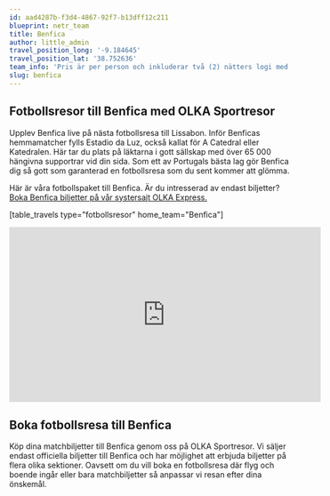 ```yaml
---
id: aad4287b-f3d4-4867-92f7-b13dff12c211
blueprint: netr_team
title: Benfica
author: little_admin
travel_position_long: '-9.184645'
travel_position_lat: '38.752636'
team_info: 'Pris är per person och inkluderar två (2) nätters logi med del i dubbelrum på 3*** hotell i Lissabon, frukost på hotellet samt matchbiljett på arenans kortsida. OBS! Priset som också inkluderar flyg är ett frånpris.'
slug: benfica
---
```

<h2>Fotbollsresor till Benfica med OLKA Sportresor</h2>
<p>Upplev Benfica live på nästa fotbollsresa till Lissabon. Inför Benficas hemmamatcher fylls Estadio da Luz, också kallat för A Catedral eller Katedralen. Här tar du plats på läktarna i gott sällskap med över 65 000 hängivna supportrar vid din sida. Som ett av Portugals bästa lag gör Benfica dig så gott som garanterad en fotbollsresa som du sent kommer att glömma.</p>
<p>Här är våra fotbollspaket till Benfica. Är du intresserad av endast biljetter? <a href="https://www.olkaexpress.se/fotbollsbiljetter/primeira-liga-portugal/lissabon/benfica">Boka Benfica biljetter på vår systersajt OLKA Express.</a></p>
<p>[table_travels type="fotbollsresor" home_team="Benfica"]</p>
<p><iframe src="https://www.youtube.com/embed/GT0f9c7ra-8" width="560" height="315" frameborder="0" allowfullscreen="allowfullscreen" data-mce-fragment="1"><span data-mce-type="bookmark" style="display: inline-block; width: 0px; overflow: hidden; line-height: 0;" class="mce_SELRES_start">﻿</span><span data-mce-type="bookmark" style="display: inline-block; width: 0px; overflow: hidden; line-height: 0;" class="mce_SELRES_start">﻿</span><span data-mce-type="bookmark" style="display: inline-block; width: 0px; overflow: hidden; line-height: 0;" class="mce_SELRES_start">﻿</span><span data-mce-type="bookmark" style="display: inline-block; width: 0px; overflow: hidden; line-height: 0;" class="mce_SELRES_start">﻿</span><span data-mce-type="bookmark" style="display: inline-block; width: 0px; overflow: hidden; line-height: 0;" class="mce_SELRES_start">﻿</span><span data-mce-type="bookmark" style="display: inline-block; width: 0px; overflow: hidden; line-height: 0;" class="mce_SELRES_start">﻿</span></iframe></p>
<h2>Boka fotbollsresa till Benfica</h2>
<p>Köp dina matchbiljetter till Benfica genom oss på OLKA Sportresor. Vi säljer endast officiella biljetter till Benfica och har möjlighet att erbjuda biljetter på flera olika sektioner. Oavsett om du vill boka en fotbollsresa där flyg och boende ingår eller bara matchbiljetter så anpassar vi resan efter dina önskemål.</p>
